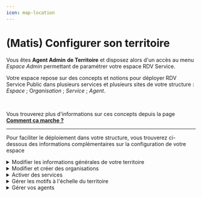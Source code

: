 ```yaml
---
icon: map-location
---
```


# (Matis) Configurer son territoire

Vous êtes **Agent Admin** **de Territoire** et disposez alors d'un accès au menu _Espace Admin_ permettant de paramétrer votre espace RDV Service.&#x20;

Votre espace repose sur des concepts et notions pour déployer RDV Service Public dans plusieurs services et plusieurs sites de votre structure : _Espace_ ; &#x4F;_&#x72;ganisation_ ; _Service_ ; _Agent_.&#x20;

<figure><img src="../.gitbook/assets/Capture d’écran 2025-04-02 à 09.25.38.png" alt="" width="375"><figcaption></figcaption></figure>

Vous trouverez plus d'informations sur ces concepts depuis la page [**Comment ça marche ?**](../a-propos/comment-ca-marche.md)

***

Pour faciliter le déploiement dans votre structure, vous trouverez ci-dessous des informations complémentaires sur la configuration de votre espace&#x20;

<details>

<summary>Modifier les informations générales de votre territoire</summary>



</details>

<details>

<summary>Modifier et créer des organisations</summary>



</details>

<details>

<summary>Activer des services</summary>



</details>

<details>

<summary>Gérer les motifs à l'échelle du territoire</summary>



</details>

<details>

<summary>Gérer vos agents</summary>



</details>




